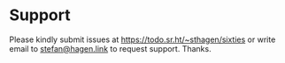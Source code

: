 # Support

Please kindly submit issues at https://todo.sr.ht/~sthagen/sixties or write email to stefan@hagen.link to request support. Thanks.
